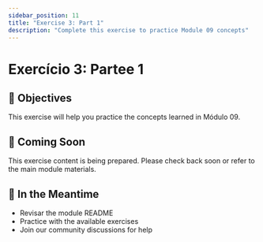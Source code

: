 ```yaml
---
sidebar_position: 11
title: "Exercise 3: Part 1"
description: "Complete this exercise to practice Module 09 concepts"
---
```


# Exercício 3: Partee 1

## 🎯 Objectives

This exercise will help you practice the concepts learned in Módulo 09.

## 📝 Coming Soon

This exercise content is being prepared. Please check back soon or refer to the main module materials.

## 🚀 In the Meantime

- Revisar the module README
- Practice with the available exercises
- Join our community discussions for help
